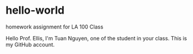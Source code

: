 # hello-world
homework assignment for LA 100 Class

Hello Prof. Ellis, I'm Tuan Nguyen, one of the student in your class. This is my GitHub account.
